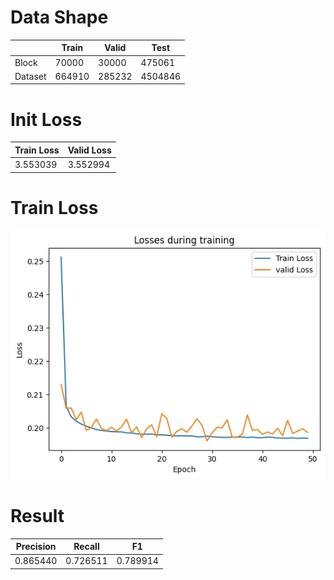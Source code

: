 # Data Shape
|    |Train|Valid|Test|
| ---- | ---- | ---- | ---- |
|Block|70000|30000|475061|
|Dataset|664910|285232|4504846|

# Init Loss
|Train Loss|Valid Loss|
| ---- | ---- |
|3.553039|3.552994|

# Train Loss
![](img/loss.jpg)
# Result
| Precision | Recall   | F1       |
|-----------|----------|----------|
| 0.865440  | 0.726511 | 0.789914 |